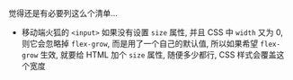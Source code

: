 觉得还是有必要列这么个清单...

* 移动端火狐的 `<input>` 如果没有设置 `size` 属性, 并且 CSS 中 `width` 又为 0, 则它会忽略掉 `flex-grow`, 而是用了一个自己的默认值, 所以如果希望 `flex-grow` 生效, 就要给 HTML 加个 `size` 属性, 随便多少都行, CSS 样式会覆盖这个宽度